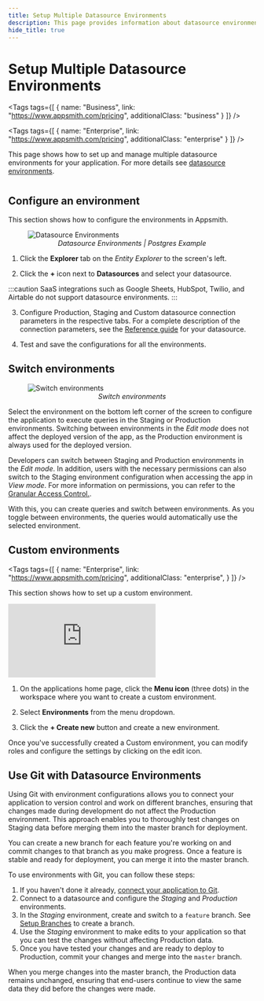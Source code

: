 ```yaml
---
title: Setup Multiple Datasource Environments
description: This page provides information about datasource environments in Appsmith.
hide_title: true
---
```

<!-- vale off -->

<div className="tag-wrapper">
 <h1> Setup Multiple Datasource Environments </h1>

<Tags
tags={[
{ name: "Business", link: "https://www.appsmith.com/pricing", additionalClass: "business" }
]}
/>


<Tags
tags={[
{ name: "Enterprise", link: "https://www.appsmith.com/pricing", additionalClass: "enterprise" }
]}
/>


</div>

<!-- vale on -->

This page shows how to set up and manage multiple datasource environments for your application. For more details see [datasource environments](/connect-data/concepts/Datasource-Environments).


#
## Configure an environment

This section shows how to configure the environments in Appsmith. 

<figure>
  <img src="/img/multi-env-3.gif" style= {{width:"850px", height:"auto"}} alt="Datasource Environments"/>
  <figcaption align = "center"><i>Datasource Environments | Postgres Example</i></figcaption>
</figure>

1. Click the **Explorer** tab on the _Entity Explorer_ to the screen's left.

2. Click the **+** icon next to **Datasources** and select your datasource.

:::caution
SaaS integrations such as Google Sheets, HubSpot, Twilio, and Airtable do not support datasource environments.
:::

3. Configure Production, Staging and Custom datasource connection parameters in the respective tabs. For a complete description of the connection parameters, see the [Reference guide](/connect-data/reference) for your datasource.

4. Test and save the configurations for all the environments.



## Switch environments


<figure>
  <img src="/img/switch-img-.png" style= {{width:"600px", height:"420px"}} alt="Switch environments"/>
  <figcaption align = "center"><i>Switch environments</i></figcaption>
</figure>


Select the environment on the bottom left corner of the screen to configure the application to execute queries in the Staging or Production environments. Switching between environments in the *Edit mode* does not affect the deployed version of the app, as the Production environment is always used for the deployed version.

Developers can switch between Staging and Production environments in the *Edit mode*. In addition, users with the necessary permissions can also switch to the Staging environment configuration when accessing the app in *View mode*. For more information on permissions, you can refer to the [Granular Access Control.](/advanced-concepts/granular-access-control).

With this, you can create queries and switch between environments. As you toggle between environments, the queries would automatically use the selected environment.



<!-- vale off -->

<div className="tag-wrapper">

## Custom environments

<Tags
  tags={[
    {
      name: "Enterprise",
      link: "https://www.appsmith.com/pricing",
      additionalClass: "enterprise",
    }
  ]}
/>

</div>

<!-- vale on -->

This section shows how to set up a custom environment.

<div style={{ position: "relative", paddingBottom: "calc(50.520833333333336% + 41px)", height: "0", width: "100%" }}>
  <iframe src="https://demo.arcade.software/9imsTddUlDYM3yne8Ti9?embed" frameborder="0" loading="lazy" webkitallowfullscreen mozallowfullscreen allowfullscreen style={{ position: "absolute", top: "0", left: "0", width: "100%", height: "100%", colorScheme: "light" }} title="Appsmith | Connect Data">
  </iframe>
</div>

1. On the applications home page, click the **Menu icon** (three dots) in the workspace where you want to create a custom environment.

2. Select **Environments** from the menu dropdown.

3. Click the **+ Create new** button and create a new environment.

Once you've successfully created a Custom environment, you can modify roles and configure the settings by clicking on the edit icon.


## Use Git with Datasource Environments

Using Git with environment configurations allows you to connect your application to version control and work on different branches, ensuring that changes made during development do not affect the Production environment. This approach enables you to thoroughly test changes on Staging data before merging them into the master branch for deployment.

You can create a new branch for each feature you're working on and commit changes to that branch as you make progress. Once a feature is stable and ready for deployment, you can merge it into the master branch.

To use environments with Git, you can follow these steps:

1. If you haven't done it already, [connect your application to Git](/advanced-concepts/version-control-with-git/connecting-to-git-repository).
2. Connect to a datasource and configure the _Staging_ and _Production_ environments.
3. In the _Staging_ environment, create and switch to a `feature` branch. See [Setup Branches](/advanced-concepts/version-control-with-git/working-with-branches) to create a branch.
4. Use the _Staging_ environment to make edits to your application so that you can test the changes without affecting Production data.
5. Once you have tested your changes and are ready to deploy to Production, commit your changes and merge into the `master` branch.

When you merge changes into the master branch, the Production data remains unchanged, ensuring that end-users continue to view the same data they did before the changes were made. 



